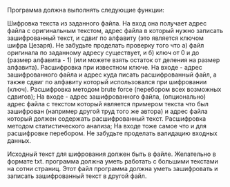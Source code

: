 Программа должна выполнять следующие функции:

Шифровка текста из заданного файла. На вход она получает адрес файла с оригинальным текстом, адрес файла в который нужно записать зашифрованный текст, и сдвиг по алфавиту (это является ключом шифра Цезаря). Не забудьте проделать проверку того что а) файл оригинала по заданному адресу существует, и б) ключ от 0 и до (размер алфавита - 1) (или можете взять остаток от деления на размер алфавита).
Расшифровка при известном ключе. На входе - адрес зашифрованного файла и адрес куда писать расшифрованный файл, а также сдвиг по алфавиту который использовался при шифровании (ключ).
Расшифровка методом brute force (перебором всех возможных сдвигов); На входе - адрес зашифрованного файла, (опционально) адрес файла с текстом который является примером текста что был зашифрован (например другой труд того же автора) и адрес файла который должен содержать расшифрованный текст.
Расшифровка методом статистического анализа; На входе тоже самое что и для расшифровке перебором.
Не забудьте проделать валидацию входных данных.

Исходный текст для шифрования должен быть в файле. Желательно в формате txt. программа должна уметь работать с большими текстами на сотни страниц. Этот файл программа должна уметь зашифровать и записать зашифрованный текст в другой файл.
